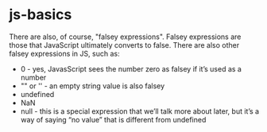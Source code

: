 # js-basics

There are also, of course, "falsey expressions". Falsey expressions are those that JavaScript ultimately converts to false.
There are also other falsey expressions in JS, such as:
* 0 - yes, JavasScript sees the number zero as falsey if it’s used as a number
* "" or '' - an empty string value is also falsey
* undefined
* NaN
* null - this is a special expression that we’ll talk more about later, but it’s a way of saying “no value” that is different from undefined
